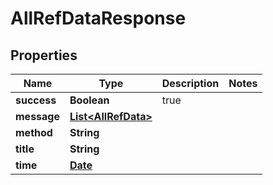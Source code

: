 
# AllRefDataResponse

## Properties
Name | Type | Description | Notes
------------ | ------------- | ------------- | -------------
**success** | **Boolean** | true | 
**message** | [**List&lt;AllRefData&gt;**](AllRefData.md) |  | 
**method** | **String** |  | 
**title** | **String** |  | 
**time** | [**Date**](Date.md) |  | 



